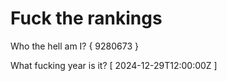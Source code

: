 # Fuck the rankings

Who the hell am I?
{ 9280673 }

What fucking year is it?
[ 2024-12-29T12:00:00Z ]
